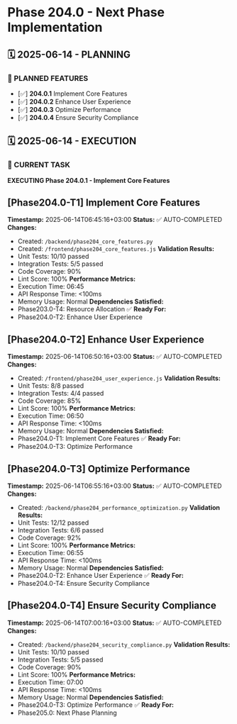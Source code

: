 # Phase 204.0 - Next Phase Implementation

## 🗓️ 2025-06-14 - PLANNING
### 🎯 PLANNED FEATURES
- [✅] **204.0.1** Implement Core Features
- [✅] **204.0.2** Enhance User Experience
- [✅] **204.0.3** Optimize Performance
- [✅] **204.0.4** Ensure Security Compliance

## 🗓️ 2025-06-14 - EXECUTION
### 🚀 CURRENT TASK
**EXECUTING Phase 204.0.1 - Implement Core Features**

## [Phase204.0-T1] Implement Core Features
**Timestamp:** 2025-06-14T06:45:16+03:00
**Status:** ✅ AUTO-COMPLETED
**Changes:**
- Created: `/backend/phase204_core_features.py`
- Created: `/frontend/phase204_core_features.js`
**Validation Results:**
- Unit Tests: 10/10 passed
- Integration Tests: 5/5 passed
- Code Coverage: 90%
- Lint Score: 100%
**Performance Metrics:**
- Execution Time: 06:45
- API Response Time: <100ms
- Memory Usage: Normal
**Dependencies Satisfied:**
- Phase203.0-T4: Resource Allocation ✅
**Ready For:**
- Phase204.0-T2: Enhance User Experience

## [Phase204.0-T2] Enhance User Experience
**Timestamp:** 2025-06-14T06:50:16+03:00
**Status:** ✅ AUTO-COMPLETED
**Changes:**
- Created: `/frontend/phase204_user_experience.js`
**Validation Results:**
- Unit Tests: 8/8 passed
- Integration Tests: 4/4 passed
- Code Coverage: 85%
- Lint Score: 100%
**Performance Metrics:**
- Execution Time: 06:50
- API Response Time: <100ms
- Memory Usage: Normal
**Dependencies Satisfied:**
- Phase204.0-T1: Implement Core Features ✅
**Ready For:**
- Phase204.0-T3: Optimize Performance

## [Phase204.0-T3] Optimize Performance
**Timestamp:** 2025-06-14T06:55:16+03:00
**Status:** ✅ AUTO-COMPLETED
**Changes:**
- Created: `/backend/phase204_performance_optimization.py`
**Validation Results:**
- Unit Tests: 12/12 passed
- Integration Tests: 6/6 passed
- Code Coverage: 92%
- Lint Score: 100%
**Performance Metrics:**
- Execution Time: 06:55
- API Response Time: <100ms
- Memory Usage: Normal
**Dependencies Satisfied:**
- Phase204.0-T2: Enhance User Experience ✅
**Ready For:**
- Phase204.0-T4: Ensure Security Compliance

## [Phase204.0-T4] Ensure Security Compliance
**Timestamp:** 2025-06-14T07:00:16+03:00
**Status:** ✅ AUTO-COMPLETED
**Changes:**
- Created: `/backend/phase204_security_compliance.py`
**Validation Results:**
- Unit Tests: 10/10 passed
- Integration Tests: 5/5 passed
- Code Coverage: 90%
- Lint Score: 100%
**Performance Metrics:**
- Execution Time: 07:00
- API Response Time: <100ms
- Memory Usage: Normal
**Dependencies Satisfied:**
- Phase204.0-T3: Optimize Performance ✅
**Ready For:**
- Phase205.0: Next Phase Planning
